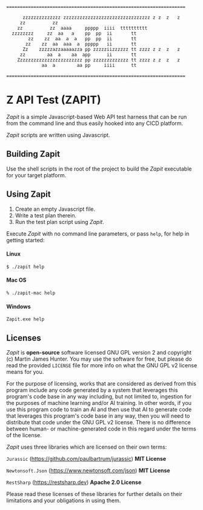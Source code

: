 ```
==================================================================
                                                                  
      zzzzzzzzzzzzzz zzzzzzzzzzzzzzzzzzzzzzzzzzzzzzzz z z  z   z  
     zz          zz                                               
    zz          zz  aaaa     ppppp  iiii  tttttttttt              
  zzzzzzzz     zz  aa   a    pp  pp  ii       tt                  
        zz    zz  aa  a  a   pp  pp  ii       tt                  
       zz    zz  aa  aaa  a  ppppp   ii       tt                  
      Zz    zzzzzazzaaaaazza pp zzzzziizzzzzz tt zzzz z z  z   z  
     zz        aa  a    aa  app      ii       tt                  
    Zzzzzzzzzzzzzzzzzzzzzzzz pp zzzzzzzzzzzzz tt zzzz z z  z   z  
             aa  a        aa pp     iiii      tt                  
                                                                  
==================================================================
```

# Z API Test (ZAPIT)

*Zapit* is a simple Javascript-based Web API test harness that can be run from the command line and thus easily hooked into any CICD platform.

*Zapit* scripts are written using Javascript.

## Building Zapit

Use the shell scripts in the root of the project to build the *Zapit* executable for your target platform.

## Using Zapit

1. Create an empty Javascript file.
2. Write a test plan therein.
3. Run the test plan script using *Zapit*.

Execute *Zapit* with no command line parameters, or pass ```help```, for help in getting started:

#### Linux

```$ ./zapit help```

#### Mac OS

```% ./zapit-mac help```

#### Windows

```Zapit.exe help```

## Licenses

*Zapit* is **open-source** software licensed GNU GPL version 2 and copyright (c) Martin James Hunter. You may use the software for free, but please do read the provided ```LICENSE``` file for more info on what the GNU GPL v2 license means for you.

For the purpose of licensing, works that are considered as derived from this program include any code generated by a system that leverages this program's code base in any way including, but not limited to, ingestion for the purposes of machine learning and/or AI training. In other words, if you use this program code to train an AI and then use that AI to generate code that leverages this program's code base in any way, then you will need to distribute that code under the GNU GPL v2 license. There is no difference between human- or machine-generated code in this regard under the terms of the license.

*Zapit* uses three libraries which are licensed on their own terms:

```Jurassic``` (https://github.com/paulbartrum/jurassic) **MIT License**

```Newtonsoft.Json``` (https://www.newtonsoft.com/json) **MIT License**

```RestSharp``` (https://restsharp.dev) **Apache 2.0 License**

Please read these licenses of these libraries for further details on their limitations and your obligations in using them.